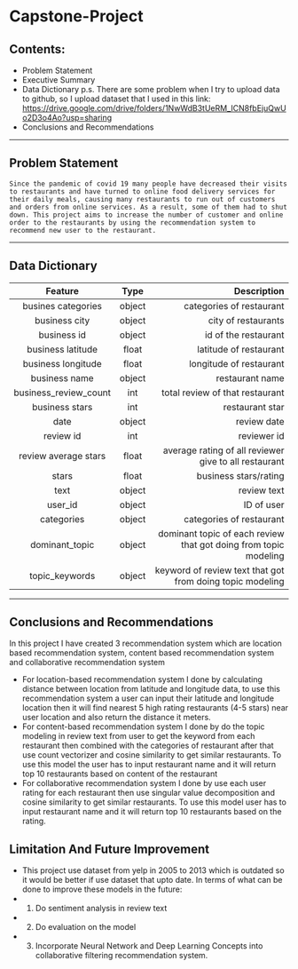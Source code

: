 # Capstone-Project 

## Contents: 
- Problem Statement 
- Executive Summary 
- Data Dictionary p.s. There are some problem when I try to upload data to github, so I upload dataset that I used in this link: https://drive.google.com/drive/folders/1NwWdB3tUeRM_ICN8fbEjuQwUo2D3o4Ao?usp=sharing 
- Conclusions and Recommendations 
------------------------------------------------------------------------ 
## Problem Statement 

	Since the pandemic of covid 19 many people have decreased their visits to restaurants and have turned to online food delivery services for their daily meals, causing many restaurants to run out of customers and orders from online services. As a result, some of them had to shut down. This project aims to increase the number of customer and online order to the restaurants by using the recommendation system to recommend new user to the restaurant.


------------------------------------------------------------------------ 
## Data Dictionary 
| Feature           | Type         | Description                                | 
| :---------------: | :----------: | -----------------------------------------: | 
|busines categories | object       | categories of restaurant       | 
|business city        | object         | city of restaurants | 
|business id      | object        | id of the restaurant  | 
|business latitude        | float        | latitude of restaurant             | 
|business longitude        | float        | longitude of restaurant             | 
|business name         | object          | restaurant name | 
|business_review_count | int          | total review of that restaurant | 
|business stars      | int          | restaurant star              | 
|date     | object          | review date             | 
|review id          | int          | reviewer id | 
|review average stars | float       | average rating of all reviewer give to all restaurant | 
|stars       | float        | business stars/rating              | 
|text      | object          | review text            | 
|user_id           | object       | ID of user                            | 
|categories       | object       | categories of restaurant                           | 
|dominant_topic         | object       | dominant topic of each review that got doing from topic modeling                            | 
|topic_keywords        | object       | keyword of review text that got from doing topic modeling                            | 
------------------------------------------------------------------------ 
## Conclusions and Recommendations 

In this project I have created 3 recommendation system which are location based recommendation system, content based recommendation system and collaborative recommendation system 
- For location-based recommendation system I done by calculating distance between location from latitude and longitude data, to use this recommendation system a user can input their latitude and longitude location then it will find nearest 5 high rating restaurants (4-5 stars) near user location and also return the distance it meters. 
- For content-based recommendation system I done by do the topic modeling in review text from user to get the keyword from each restaurant then combined with the categories of restaurant after that use count vectorizer and cosine similarity to get similar restaurants. To use this model the user has to input restaurant name and it will return top 10 restaurants based on content of the restaurant 
- For collaborative recommendation system I done by use each user rating for each restaurant then use singular value decomposition and cosine similarity to get similar restaurants. To use this model user has to input restaurant name and it will return top 10 restaurants based on the rating. 

## Limitation And Future Improvement 
- This project use dataset from yelp in 2005 to 2013 which is outdated so it would be better if use dataset that upto date. In terms of what can be done to improve these models in the future: 
-  1. Do sentiment analysis in review text 
-  2. Do evaluation on the model 
-  3. Incorporate Neural Network and Deep Learning Concepts into collaborative filtering recommendation system.
